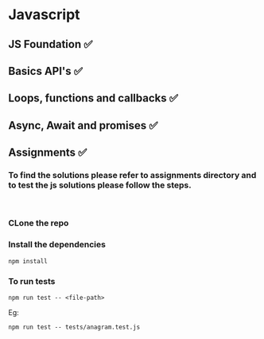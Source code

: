 # Javascript

## JS Foundation ✅

## Basics API's ✅

## Loops, functions and callbacks ✅

## Async, Await and promises ✅

## Assignments ✅

### To find the solutions please refer to assignments directory and to test the js solutions please follow the steps.

<br />

### CLone the repo

### Install the dependencies

```
npm install
```

### To run tests

```
npm run test -- <file-path>
```

Eg:

```
npm run test -- tests/anagram.test.js
```
